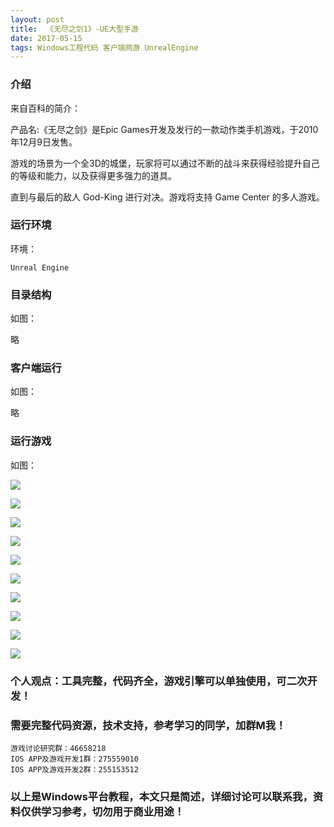 ```yaml
---
layout: post
title:  《无尽之剑1》-UE大型手游
date: 2017-05-15
tags: Windows工程代码 客户端网游 UnrealEngine
---
```



### 介绍

来自百科的简介：

产品名:《无尽之剑》是Epic Games开发及发行的一款动作类手机游戏，于2010年12月9日发售。

游戏的场景为一个全3D的城堡，玩家将可以通过不断的战斗来获得经验提升自己的等级和能力，以及获得更多强力的道具。

直到与最后的敌人 God-King 进行对决。游戏将支持 Game Center 的多人游戏。

### 运行环境

环境：

``` 
Unreal Engine
``` 


### 目录结构

如图：

略


### 客户端运行

如图：

略


### 运行游戏

如图：

![](/images/posts/sword/1.jpg)

![](/images/posts/sword/2.jpg)

![](/images/posts/sword/3.jpg)

![](/images/posts/sword/4.jpg)

![](/images/posts/sword/5.jpg)

![](/images/posts/sword/6.jpg)

![](/images/posts/sword/7.jpg)

![](/images/posts/sword/8.jpg)

![](/images/posts/sword/9.jpg)

![](/images/posts/sword/10.jpg)



### 个人观点：工具完整，代码齐全，游戏引擎可以单独使用，可二次开发！

### 需要完整代码资源，技术支持，参考学习的同学，加群M我！

``` 
游戏讨论研究群：46658218
IOS APP及游戏开发1群：275559010
IOS APP及游戏开发2群：255153512
``` 

### 以上是Windows平台教程，本文只是简述，详细讨论可以联系我，资料仅供学习参考，切勿用于商业用途！